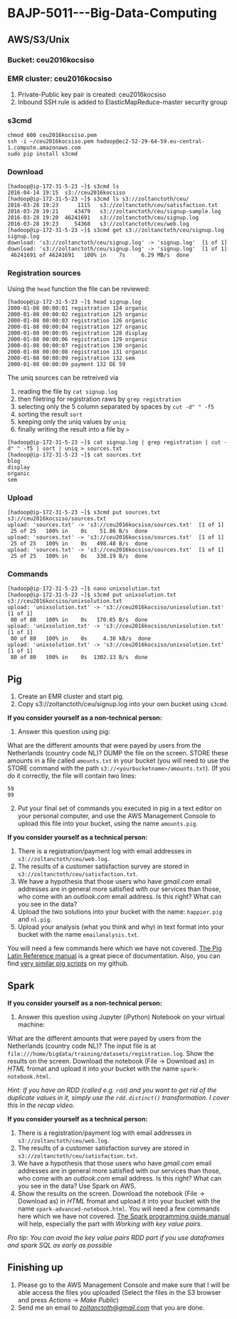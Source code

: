# BAJP-5011---Big-Data-Computing
## AWS/S3/Unix
### Bucket: ceu2016kocsiso

### EMR cluster: ceu2016kocsiso

1. Private-Public key pair is created:  ceu2016kocsiso
2. Inbound SSH rule is added to ElasticMapReduce-master security group

### s3cmd
```
chmod 600 ceu2016kocsiso.pem
ssh -i ~/ceu2016kocsiso.pem hadoop@ec2-52-29-64-59.eu-central-1.compute.amazonaws.com
sudo pip install s3cmd
```

### Download
```
[hadoop@ip-172-31-5-23 ~]$ s3cmd ls
2016-04-14 19:15  s3://ceu2016kocsiso
[hadoop@ip-172-31-5-23 ~]$ s3cmd ls s3://zoltanctoth/ceu/
2016-03-28 19:23      1115   s3://zoltanctoth/ceu/satisfaction.txt
2016-03-28 19:21     43479   s3://zoltanctoth/ceu/signup-sample.log
2016-03-28 19:20  46241691   s3://zoltanctoth/ceu/signup.log
2016-03-28 19:23     54368   s3://zoltanctoth/ceu/web.log
[hadoop@ip-172-31-5-23 ~]$ s3cmd get s3://zoltanctoth/ceu/signup.log signup.log
download: 's3://zoltanctoth/ceu/signup.log' -> 'signup.log'  [1 of 1]
download: 's3://zoltanctoth/ceu/signup.log' -> 'signup.log'  [1 of 1]
 46241691 of 46241691   100% in    7s     6.29 MB/s  done
```
### Registration sources
Using the `head` function the file can be reviewed: 
```
[hadoop@ip-172-31-5-23 ~]$ head signup.log 
2000-01-08 00:00:01 registration 124 organic
2000-01-08 00:00:02 registration 125 organic
2000-01-08 00:00:03 registration 126 organic
2000-01-08 00:00:04 registration 127 organic
2000-01-08 00:00:05 registration 128 display
2000-01-08 00:00:06 registration 129 organic
2000-01-08 00:00:07 registration 130 organic
2000-01-08 00:00:08 registration 131 organic
2000-01-08 00:00:09 registration 132 sem
2000-01-08 00:00:09 payment 132 DE 59
```
The uniq sources can be retreived via

1. reading the file by `cat signup.log`
2. then filetring for registration raws by `grep registration`
3. selecting only the 5 column separated by spaces by `cut -d" " -f5`
4. sorting the result `sort`
5. keeping only the uniq values by `uniq`
6. finally writing the result into a file by `>`

```
[hadoop@ip-172-31-5-23 ~]$ cat signup.log | grep registration | cut -d" " -f5 | sort | uniq > sources.txt
[hadoop@ip-172-31-5-23 ~]$ cat sources.txt 
blog
display
organic
sem
```

### Upload
```
[hadoop@ip-172-31-5-23 ~]$ s3cmd put sources.txt s3://ceu2016kocsiso/sources.txt
upload: 'sources.txt' -> 's3://ceu2016kocsiso/sources.txt'  [1 of 1]
 25 of 25   100% in    0s    51.86 B/s  done
upload: 'sources.txt' -> 's3://ceu2016kocsiso/sources.txt'  [1 of 1]
 25 of 25   100% in    0s   498.48 B/s  done
upload: 'sources.txt' -> 's3://ceu2016kocsiso/sources.txt'  [1 of 1]
 25 of 25   100% in    0s   338.19 B/s  done
```
### Commands
```
[hadoop@ip-172-31-5-23 ~]$ nano unixsolution.txt
[hadoop@ip-172-31-5-23 ~]$ s3cmd put unixsolution.txt s3://ceu2016kocsiso/unixsolution.txt
upload: 'unixsolution.txt' -> 's3://ceu2016kocsiso/unixsolution.txt'  [1 of 1]
 80 of 80   100% in    0s   170.85 B/s  done
upload: 'unixsolution.txt' -> 's3://ceu2016kocsiso/unixsolution.txt'  [1 of 1]
 80 of 80   100% in    0s     4.30 kB/s  done
upload: 'unixsolution.txt' -> 's3://ceu2016kocsiso/unixsolution.txt'  [1 of 1]
 80 of 80   100% in    0s  1302.13 B/s  done
```

Pig
---
1. Create an EMR cluster and start pig.
2. Copy s3://zoltanctoth/ceu/signup.log into your own bucket using `s3cmd`.

**If you consider yourself as a non-technical person:**

1. Answer this question using pig:

 What are the different amounts that were payed by users from the Netherlands (country code NL)? DUMP the file on the screen. STORE these amounts in a file called `amounts.txt` in your bucket (you will need to use the STORE command with the path `s3://<yourbucketname>/amounts.txt`). (If you do it correctly, the file will contain two lines:
```
59
99
```
2. Put your final set of commands you executed in pig in a text editor on your personal computer, and use the AWS Management Console to upload this file into your bucket, using the name `amounts.pig`.

**If you consider yourself as a technical person:**

1. There is a registration/payment log with email addresses in `s3://zoltanctoth/ceu/web.log`.
2. The results of a customer satisfaction survey are stored in `s3://zoltanctoth/ceu/satisfaction.txt`.
3. We have a hypothesis that those users who have *gmail.com* email addresses are in general more satisfied with our services than those,
who come with an *outlook.com* email address. Is this right? What can you see in the data?
4. Upload the two solutions into your bucket with the name: `happier.pig` and `nl.pig`.
5. Upload your analysis (what you think and why) in text format into your bucket with the name `emailanalysis.txt`.

 You will need a few commands here which we have not covered. [The Pig Latin Reference manual](http://pig.apache.org/docs/r0.14.0/basic.html) is a great piece of documentation. Also, you can find [very similar pig scripts](https://github.com/zoltanctoth/bigdata-training/tree/master/pig/solutions) on my github.

Spark
---
**If you consider yourself as a non-technical person:**

1. Answer this question using Jupyter (iPython) Notebook on your virtual machine:

 What are the different amounts that were payed by users from the Netherlands (country code NL)? The input file is at `file:///home/bigdata/training/datasets/registration.log`. Show the results on the screen. Download the notebook (File -> Download as) in *HTML* fromat and upload it into your bucket with the name `spark-notebook.html`. 
 
 *Hint: If you have an RDD (called e.g. `rdd`) and you want to get rid of the duplicate values in it, simply use the `rdd.distinct()` transformation. I cover this in the recap video.*

**If you consider yourself as a technical person:**

1. There is a registration/payment log with email addresses in `s3://zoltanctoth/ceu/web.log`.
2. The results of a customer satisfaction survey are stored in `s3://zoltanctoth/ceu/satisfaction.txt`.
3. We have a hypothesis that those users who have *gmail.com* email addresses are in general more satisfied with our services than those,
who come with an *outlook.com* email address. Is this right? What can you see in the data? Use Spark on AWS.
4. Show the results on the screen. Download the notebook (File -> Download as) in *HTML* fromat and upload it into your bucket with the name `spark-advanced-notebook.html`. 
 You will need a few commands here which we have not covered. [The Spark programming guide manual](http://spark.apache.org/docs/latest/programming-guide.html#working-with-key-value-pairs) will help, especially the part with *Working with key value pairs*.

*Pro tip: You can avoid the key value pairs RDD part if you use dataframes and spark SQL as early as possible*


Finishing up
----------
1. Please go to the AWS Management Console and make sure that
I will be able access the files you uploaded (Select the files in the S3 browser and press *Actions* -> *Make Public*)
2. Send me an email to *zoltanctoth@gmail.com* that you are done.
